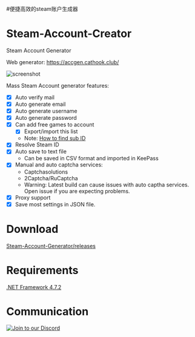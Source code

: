 #便捷高效的steam账户生成器
# Steam-Account-Creator
Steam Account Generator

Web generator: https://accgen.cathook.club/

![screenshot](https://i.imgur.com/e1kIgzl.png)

Mass Steam Account generator features:
- [x] Auto verify mail
- [x] Auto generate email
- [x] Auto generate username
- [x] Auto generate password
- [x] Can add free games to account
  - [x] Export/import this list
  - Note: [How to find sub ID](https://github.com/EarsKilla/Steam-Account-Generator/wiki/Find-sub-ID)
- [x] Resolve Steam ID
- [x] Auto save to text file
  - Can be saved in CSV format and imported in KeePass
- [x] Manual and auto captcha services:
  - Captchasolutions
  - 2Captcha/RuCaptcha
  - Warning: Latest build can cause issues with auto captha services.
  Open issue if you are expecting problems.
- [x] Proxy support
- [x] Save most settings in JSON file.

# Download
[Steam-Account-Generator/releases](https://github.com/EarsKilla/Steam-Account-Generator/releases)

# Requirements
[.NET Framework 4.7.2](https://dotnet.microsoft.com/download/dotnet-framework-runtime/net472)

# Communication
[![Join to our Discord](https://discordapp.com/api/guilds/557374041409716224/widget.png?style=banner2)](https://discord.gg/R96F2DA)
